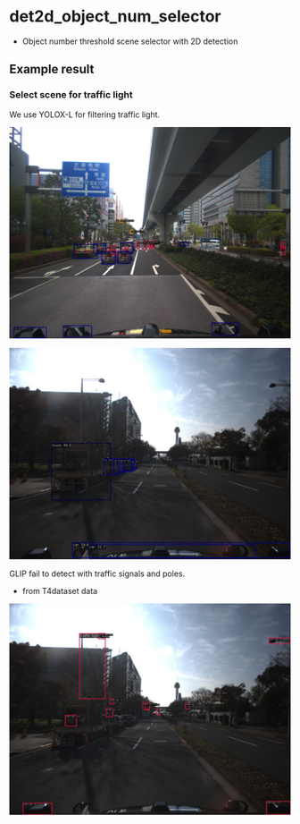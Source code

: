 # det2d_object_num_selector

- Object number threshold scene selector with 2D detection

## Example result
### Select scene for traffic light

We use YOLOX-L for filtering traffic light.

![](docs/yolox_2.jpg)

![](docs/yolox_1.jpg)

GLIP fail to detect with traffic signals and poles.

- from T4dataset data

![](docs/traffic_light_glip.jpg)
